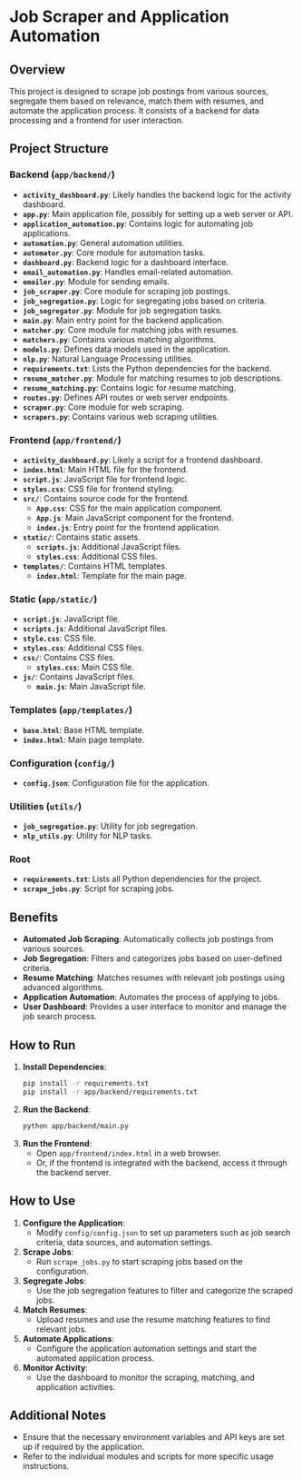 # Job Scraper and Application Automation

## Overview

This project is designed to scrape job postings from various sources, segregate them based on relevance, match them with resumes, and automate the application process. It consists of a backend for data processing and a frontend for user interaction.

## Project Structure

### Backend (`app/backend/`)

-   **`activity_dashboard.py`**: Likely handles the backend logic for the activity dashboard.
-   **`app.py`**: Main application file, possibly for setting up a web server or API.
-   **`application_automation.py`**: Contains logic for automating job applications.
-   **`automation.py`**: General automation utilities.
-   **`automator.py`**: Core module for automation tasks.
-   **`dashboard.py`**: Backend logic for a dashboard interface.
-   **`email_automation.py`**: Handles email-related automation.
-   **`emailer.py`**: Module for sending emails.
-   **`job_scraper.py`**: Core module for scraping job postings.
-   **`job_segregation.py`**: Logic for segregating jobs based on criteria.
-   **`job_segregator.py`**: Module for job segregation tasks.
-   **`main.py`**: Main entry point for the backend application.
-   **`matcher.py`**: Core module for matching jobs with resumes.
-   **`matchers.py`**: Contains various matching algorithms.
-   **`models.py`**: Defines data models used in the application.
-   **`nlp.py`**: Natural Language Processing utilities.
-   **`requirements.txt`**: Lists the Python dependencies for the backend.
-   **`resume_matcher.py`**: Module for matching resumes to job descriptions.
-   **`resume_matching.py`**: Contains logic for resume matching.
-   **`routes.py`**: Defines API routes or web server endpoints.
-   **`scraper.py`**: Core module for web scraping.
-   **`scrapers.py`**: Contains various web scraping utilities.

### Frontend (`app/frontend/`)

-   **`activity_dashboard.py`**: Likely a script for a frontend dashboard.
-   **`index.html`**: Main HTML file for the frontend.
-   **`script.js`**: JavaScript file for frontend logic.
-   **`styles.css`**: CSS file for frontend styling.
-   **`src/`**: Contains source code for the frontend.
    -   **`App.css`**: CSS for the main application component.
    -   **`App.js`**: Main JavaScript component for the frontend.
    -   **`index.js`**: Entry point for the frontend application.
-   **`static/`**: Contains static assets.
    -   **`scripts.js`**: Additional JavaScript files.
    -   **`styles.css`**: Additional CSS files.
-   **`templates/`**: Contains HTML templates.
    -   **`index.html`**: Template for the main page.

### Static (`app/static/`)

-   **`script.js`**: JavaScript file.
-   **`scripts.js`**: Additional JavaScript files.
-   **`style.css`**: CSS file.
-   **`styles.css`**: Additional CSS files.
-   **`css/`**: Contains CSS files.
    -   **`styles.css`**: Main CSS file.
-   **`js/`**: Contains JavaScript files.
    -   **`main.js`**: Main JavaScript file.

### Templates (`app/templates/`)

-   **`base.html`**: Base HTML template.
-   **`index.html`**: Main page template.

### Configuration (`config/`)

-   **`config.json`**: Configuration file for the application.

### Utilities (`utils/`)

-   **`job_segregation.py`**: Utility for job segregation.
-   **`nlp_utils.py`**: Utility for NLP tasks.

### Root

-   **`requirements.txt`**: Lists all Python dependencies for the project.
-   **`scrape_jobs.py`**: Script for scraping jobs.

## Benefits

-   **Automated Job Scraping**: Automatically collects job postings from various sources.
-   **Job Segregation**: Filters and categorizes jobs based on user-defined criteria.
-   **Resume Matching**: Matches resumes with relevant job postings using advanced algorithms.
-   **Application Automation**: Automates the process of applying to jobs.
-   **User Dashboard**: Provides a user interface to monitor and manage the job search process.

## How to Run

1. **Install Dependencies**:
    ```bash
    pip install -r requirements.txt
    pip install -r app/backend/requirements.txt
    ```
2. **Run the Backend**:
    ```bash
    python app/backend/main.py
    ```
3. **Run the Frontend**:
    -   Open `app/frontend/index.html` in a web browser.
    -   Or, if the frontend is integrated with the backend, access it through the backend server.

## How to Use

1. **Configure the Application**:
    -   Modify `config/config.json` to set up parameters such as job search criteria, data sources, and automation settings.
2. **Scrape Jobs**:
    -   Run `scrape_jobs.py` to start scraping jobs based on the configuration.
3. **Segregate Jobs**:
    -   Use the job segregation features to filter and categorize the scraped jobs.
4. **Match Resumes**:
    -   Upload resumes and use the resume matching features to find relevant jobs.
5. **Automate Applications**:
    -   Configure the application automation settings and start the automated application process.
6. **Monitor Activity**:
    -   Use the dashboard to monitor the scraping, matching, and application activities.

## Additional Notes

-   Ensure that the necessary environment variables and API keys are set up if required by the application.
-   Refer to the individual modules and scripts for more specific usage instructions.
